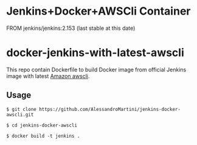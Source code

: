 # Jenkins+Docker+AWSCli Container

FROM jenkins/jenkins:2.153
(last stable at this date)

# docker-jenkins-with-latest-awscli

This repo contain Dockerfile to build Docker image from official Jenkins image with latest [Amazon awscli](https://aws.amazon.com/cli/).

## Usage

```
$ git clone https://github.com/AlessandroMartini/jenkins-docker-awscli.git

$ cd jenkins-docker-awscli

$ docker build -t jenkins .
```

